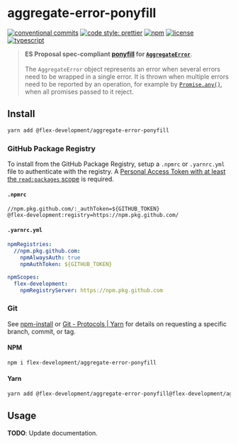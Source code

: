 # aggregate-error-ponyfill

[![conventional commits](https://img.shields.io/badge/conventional%20commits-1.0.0-yellow.svg)](https://conventionalcommits.org)
[![code style: prettier](https://img.shields.io/badge/code_style-prettier-ff69b4.svg)](https://github.com/prettier/prettier)
[![npm](https://img.shields.io/npm/v/@flex-development/aggregate-error-ponyfill.svg)](https://npmjs.com/package/@flex-development/aggregate-error-ponyfill)
[![license](https://img.shields.io/github/license/flex-development/aggregate-error-ponyfill.svg)](LICENSE.md)
[![typescript](https://badgen.net/badge/-/typescript?color=2a72bc&icon=typescript&label)](https://typescriptlang.org)

> **ES Proposal spec-compliant [ponyfill][1] for [`AggregateError`][2]**.
> \
> \
> The `AggregateError` object represents an error when several errors need to be
> wrapped in a single error. It is thrown when multiple errors need to be
> reported by an operation, for example by [`Promise.any()`][3], when all
> promises passed to it reject.

## Install

```sh
yarn add @flex-development/aggregate-error-ponyfill
```

### GitHub Package Registry

To install from the GitHub Package Registry, setup a `.npmrc` or `.yarnrc.yml`
file to authenticate with the registry. A [Personal Access Token with at least
the `read:packages` scope][4] is required.

#### `.npmrc`

```utf-8
//npm.pkg.github.com/:_authToken=${GITHUB_TOKEN}
@flex-development:registry=https://npm.pkg.github.com/
```

#### `.yarnrc.yml`

```yaml
npmRegistries:
  //npm.pkg.github.com:
    npmAlwaysAuth: true
    npmAuthToken: ${GITHUB_TOKEN}

npmScopes:
  flex-development:
    npmRegistryServer: https://npm.pkg.github.com
```

### Git

See [npm-install][5] or [Git - Protocols | Yarn][6] for details on requesting a
specific branch, commit, or tag.

#### NPM

```sh
npm i flex-development/aggregate-error-ponyfill
```

#### Yarn

```sh
yarn add @flex-development/aggregate-error-ponyfill@flex-development/aggregate-error-ponyfill
```

## Usage

**TODO**: Update documentation.

[1]: https://github.com/sindresorhus/ponyfill
[2]:
    https://developer.mozilla.org/docs/Web/JavaScript/Reference/Global_Objects/AggregateError
[3]: https://developer.mozilla.org/docs/Web/JavaScript/Reference/Global_Objects/Promise/any
[4]:
  https://docs.github.com/packages/learn-github-packages/about-permissions-for-github-packages#about-scopes-and-permissions-for-package-registries
[5]: https://docs.npmjs.com/cli/v8/commands/npm-install#description
[6]: https://yarnpkg.com/features/protocols#git
